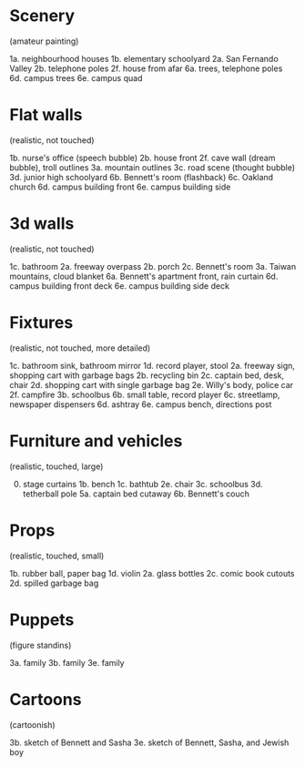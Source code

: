 # Scenery
(amateur painting)

1a. neighbourhood houses
1b. elementary schoolyard
2a. San Fernando Valley
2b. telephone poles
2f. house from afar
6a. trees, telephone poles
6d. campus trees
6e. campus quad

# Flat walls
(realistic, not touched)

1b. nurse's office (speech bubble)
2b. house front
2f. cave wall (dream bubble), troll outlines
3a. mountain outlines
3c. road scene (thought bubble)
3d. junior high schoolyard
6b. Bennett's room (flashback)
6c. Oakland church
6d. campus building front
6e. campus building side

# 3d walls
(realistic, not touched)

1c. bathroom
2a. freeway overpass
2b. porch
2c. Bennett's room
3a. Taiwan mountains, cloud blanket
6a. Bennett's apartment front, rain curtain
6d. campus building front deck
6e. campus building side deck

# Fixtures
(realistic, not touched, more detailed)

1c. bathroom sink, bathroom mirror
1d. record player, stool
2a. freeway sign, shopping cart with garbage bags
2b. recycling bin
2c. captain bed, desk, chair
2d. shopping cart with single garbage bag
2e. Willy's body, police car
2f. campfire
3b. schoolbus
6b. small table, record player
6c. streetlamp, newspaper dispensers
6d. ashtray
6e. campus bench, directions post


# Furniture and vehicles
(realistic, touched, large)

0. stage curtains
1b. bench
1c. bathtub
2e. chair
3c. schoolbus
3d. tetherball pole
5a. captain bed cutaway
6b. Bennett's couch

# Props
(realistic, touched, small)

1b. rubber ball, paper bag
1d. violin
2a. glass bottles
2c. comic book cutouts
2d. spilled garbage bag

# Puppets
(figure standins)

3a. family
3b. family
3e. family

# Cartoons
(cartoonish)

3b. sketch of Bennett and Sasha
3e. sketch of Bennett, Sasha, and Jewish boy
